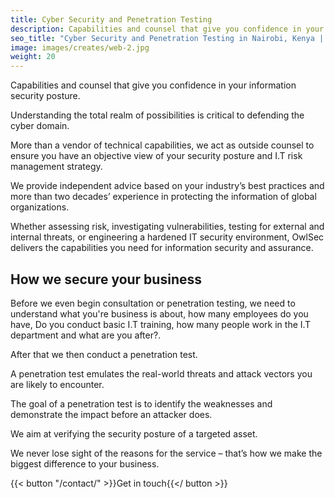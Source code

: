 ```yaml
---
title: Cyber Security and Penetration Testing
description: Capabilities and counsel that give you confidence in your information security posture.
seo_title: "Cyber Security and Penetration Testing in Nairobi, Kenya | Ethical Hacking | OwlSec Technologies"
image: images/creates/web-2.jpg
weight: 20 
---
```


Capabilities and counsel that give you confidence in your information security posture. 

Understanding the total realm of possibilities is critical to defending the cyber domain. 

More than a vendor of technical capabilities, we act as outside counsel to ensure you have an objective view of your security posture and I.T risk management strategy. 

We provide independent advice based on your industry’s best practices and more than two decades’ experience in protecting the information of global organizations.

Whether assessing risk, investigating vulnerabilities, testing for external and internal threats, or engineering a hardened IT security environment, OwlSec delivers the capabilities you need for information security and assurance.

## How we secure your business

Before we even begin consultation or penetration testing, we need to understand what you're business is about, how many employees do you have, Do you conduct basic I.T training, how many people work in the I.T department and what are you after?.

After that we then conduct a penetration test. 

A penetration test emulates the real-world threats and attack vectors you are likely to encounter. 

The goal of a penetration test is to identify the weaknesses and demonstrate the impact before an attacker does. 

We aim at verifying the security posture of a targeted asset.


We never lose sight of the reasons for the service – that’s how we make the biggest difference to your business.

{{< button "/contact/" >}}Get in touch{{</ button >}}
